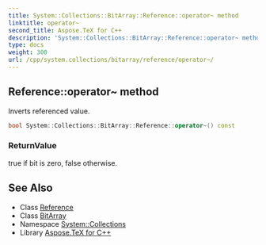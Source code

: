 ```yaml
---
title: System::Collections::BitArray::Reference::operator~ method
linktitle: operator~
second_title: Aspose.TeX for C++
description: 'System::Collections::BitArray::Reference::operator~ method. Inverts referenced value in C++.'
type: docs
weight: 300
url: /cpp/system.collections/bitarray/reference/operator~/
---
```

## Reference::operator~ method


Inverts referenced value.

```cpp
bool System::Collections::BitArray::Reference::operator~() const
```


### ReturnValue

true if bit is zero, false otherwise.

## See Also

* Class [Reference](../)
* Class [BitArray](../../)
* Namespace [System::Collections](../../../)
* Library [Aspose.TeX for C++](../../../../)
